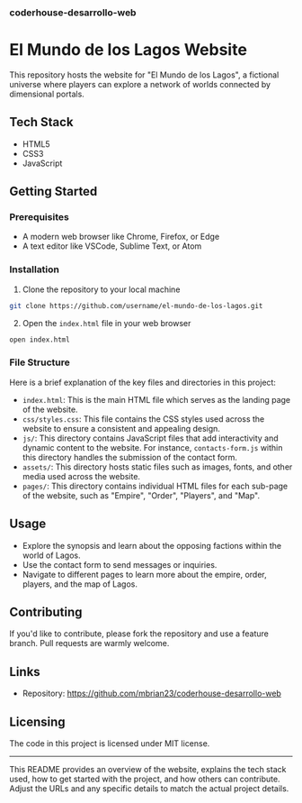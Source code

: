 ### coderhouse-desarrollo-web

# El Mundo de los Lagos Website

This repository hosts the website for "El Mundo de los Lagos", a fictional universe where players can explore a network of worlds connected by dimensional portals.

## Tech Stack

-   HTML5
-   CSS3
-   JavaScript

## Getting Started

### Prerequisites

-   A modern web browser like Chrome, Firefox, or Edge
-   A text editor like VSCode, Sublime Text, or Atom

### Installation

1. Clone the repository to your local machine

```bash
git clone https://github.com/username/el-mundo-de-los-lagos.git
```

2. Open the `index.html` file in your web browser

```bash
open index.html
```

### File Structure

Here is a brief explanation of the key files and directories in this project:

-   `index.html`: This is the main HTML file which serves as the landing page of the website.
-   `css/styles.css`: This file contains the CSS styles used across the website to ensure a consistent and appealing design.
-   `js/`: This directory contains JavaScript files that add interactivity and dynamic content to the website. For instance, `contacts-form.js` within this directory handles the submission of the contact form.
-   `assets/`: This directory hosts static files such as images, fonts, and other media used across the website.
-   `pages/`: This directory contains individual HTML files for each sub-page of the website, such as "Empire", "Order", "Players", and "Map".

## Usage

-   Explore the synopsis and learn about the opposing factions within the world of Lagos.
-   Use the contact form to send messages or inquiries.
-   Navigate to different pages to learn more about the empire, order, players, and the map of Lagos.

## Contributing

If you'd like to contribute, please fork the repository and use a feature branch. Pull requests are warmly welcome.

## Links

-   Repository: https://github.com/mbrian23/coderhouse-desarrollo-web

## Licensing

The code in this project is licensed under MIT license.

---

This README provides an overview of the website, explains the tech stack used, how to get started with the project, and how others can contribute. Adjust the URLs and any specific details to match the actual project details.
